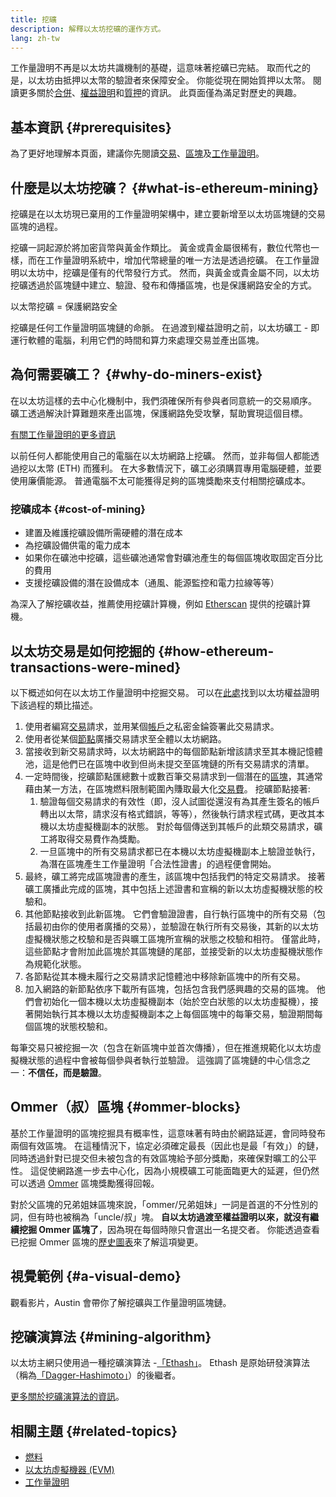 ```yaml
---
title: 挖礦
description: 解釋以太坊挖礦的運作方式。
lang: zh-tw
---
```


<InfoBanner emoji=":wave:">
工作量證明不再是以太坊共識機制的基礎，這意味著挖礦已完結。 取而代之的是，以太坊由抵押以太幣的驗證者來保障安全。 你能從現在開始質押以太幣。 閱讀更多關於<a href='/roadmap/merge/'>合併</a>、<a href='/developers/docs/consensus-mechanisms/pos/'>權益證明</a>和<a href='/staking/'>質押</a>的資訊。 此頁面僅為滿足對歷史的興趣。
</InfoBanner>

## 基本資訊 {#prerequisites}

為了更好地理解本頁面，建議你先閱讀[交易](/developers/docs/transactions/)、[區塊](/developers/docs/blocks/)及[工作量證明](/developers/docs/consensus-mechanisms/pow/)。

## 什麼是以太坊挖礦？ {#what-is-ethereum-mining}

挖礦是在以太坊現已棄用的工作量證明架構中，建立要新增至以太坊區塊鏈的交易區塊的過程。

挖礦一詞起源於將加密貨幣與黃金作類比。 黃金或貴金屬很稀有，數位代幣也一樣，而在工作量證明系統中，增加代幣總量的唯一方法是透過挖礦。 在工作量證明以太坊中，挖礦是僅有的代幣發行方式。 然而，與黃金或貴金屬不同，以太坊挖礦透過於區塊鏈中建立、驗證、發布和傳播區塊，也是保護網路安全的方式。

以太幣挖礦 = 保護網路安全

挖礦是任何工作量證明區塊鏈的命脈。 在過渡到權益證明之前，以太坊礦工 - 即運行軟體的電腦，利用它們的時間和算力來處理交易並產出區塊。

## 為何需要礦工？ {#why-do-miners-exist}

在以太坊這樣的去中心化機制中，我們須確保所有參與者同意統一的交易順序。 礦工透過解決計算難題來產出區塊，保護網路免受攻擊，幫助實現這個目標。

[有關工作量證明的更多資訊](/developers/docs/consensus-mechanisms/pow/)

以前任何人都能使用自己的電腦在以太坊網路上挖礦。 然而，並非每個人都能透過挖以太幣 (ETH) 而獲利。 在大多數情況下，礦工必須購買專用電腦硬體，並要使用廉價能源。 普通電腦不太可能獲得足夠的區塊獎勵來支付相關挖礦成本。

### 挖礦成本 {#cost-of-mining}

- 建置及維護挖礦設備所需硬體的潛在成本
- 為挖礦設備供電的電力成本
- 如果你在礦池中挖礦，這些礦池通常會對礦池產生的每個區塊收取固定百分比的費用
- 支援挖礦設備的潛在設備成本（通風、能源監控和電力拉線等等）

為深入了解挖礦收益，推薦使用挖礦計算機，例如 [Etherscan](https://etherscan.io/ether-mining-calculator) 提供的挖礦計算機。

## 以太坊交易是如何挖掘的 {#how-ethereum-transactions-were-mined}

以下概述如何在以太坊工作量證明中挖掘交易。 可以在[此處](/developers/docs/consensus-mechanisms/pos/#transaction-execution-ethereum-pos)找到以太坊權益證明下該過程的類比描述。

1. 使用者編寫[交易](/developers/docs/transactions/)請求，並用某個[帳戶](/developers/docs/accounts/)之私密金錀簽署此交易請求。
2. 使用者從某個[節點](/developers/docs/nodes-and-clients/)廣播交易請求至全體以太坊網路。
3. 當接收到新交易請求時，以太坊網路中的每個節點新增該請求至其本機記憶體池，這是他們已在區塊中收到但尚未提交至區塊鏈的所有交易請求的清單。
4. 一定時間後，挖礦節點匯總數十或數百筆交易請求到一個潛在的[區塊](/developers/docs/blocks/)，其通常藉由某一方法，在區塊燃料限制範圍內賺取最大化[交易費](/developers/docs/gas/)。 挖礦節點接著:
   1. 驗證每個交易請求的有效性（即，沒人試圖從還沒有為其產生簽名的帳戶轉出以太幣，請求沒有格式錯誤，等等），然後執行請求程式碼，更改其本機以太坊虛擬機副本的狀態。 對於每個傳送到其帳戶的此類交易請求，礦工將取得交易費作為獎勵。
   2. 一旦區塊中的所有交易請求都已在本機以太坊虛擬機副本上驗證並執行，為潛在區塊產生工作量證明「合法性證書」的過程便會開始。
5. 最終，礦工將完成區塊證書的產生，該區塊中包括我們的特定交易請求。 接著礦工廣播此完成的區塊，其中包括上述證書和宣稱的新以太坊虛擬機狀態的校驗和。
6. 其他節點接收到此新區塊。 它們會驗證證書，自行執行區塊中的所有交易（包括最初由你的使用者廣播的交易），並驗證在執行所有交易後，其新的以太坊虛擬機狀態之校驗和是否與曠工區塊所宣稱的狀態之校驗和相符。 僅當此時，這些節點才會附加此區塊於其區塊鏈的尾部，並接受新的以太坊虛擬機狀態作為規範化狀態。
7. 各節點從其本機未履行之交易請求記憶體池中移除新區塊中的所有交易。
8. 加入網路的新節點依序下載所有區塊，包括包含我們感興趣的交易的區塊。 他們會初始化一個本機以太坊虛擬機副本（始於空白狀態的以太坊虛擬機），接著開始執行其本機以太坊虛擬機副本之上每個區塊中的每筆交易，驗證期間每個區塊的狀態校驗和。

每筆交易只被挖掘一次（包含在新區塊中並首次傳播），但在推進規範化以太坊虛擬機狀態的過程中會被每個參與者執行並驗證。 這強調了區塊鏈的中心信念之一：**不信任，而是驗證**。

## Ommer（叔）區塊 {#ommer-blocks}

基於工作量證明的區塊挖掘具有概率性，這意味著有時由於網路延遲，會同時發布兩個有效區塊。 在這種情況下，協定必須確定最長（因此也是最「有效」）的鏈，同時透過針對已提交但未被包含的有效區塊給予部分獎勵，來確保對曠工的公平性。 這促使網路進一步去中心化，因為小規模礦工可能面臨更大的延遲，但仍然可以透過 [Ommer](/glossary/#ommer) 區塊獎勵獲得回報。

對於父區塊的兄弟姐妹區塊來說，「ommer/兄弟姐妹」一詞是首選的不分性別的詞，但有時也被稱為「uncle/叔」塊。 **自以太坊過渡至權益證明以來，就沒有繼續挖掘 Ommer 區塊了**，因為現在每個時隙只會選出一名提交者。 你能透過查看已挖掘 Ommer 區塊的[歷史圖表](https://ycharts.com/indicators/ethereum_uncle_rate)來了解這項變更。

## 視覺範例 {#a-visual-demo}

觀看影片，Austin 會帶你了解挖礦與工作量證明區塊鏈。

<YouTube id="zcX7OJ-L8XQ" />

## 挖礦演算法 {#mining-algorithm}

以太坊主網只使用過一種挖礦演算法 -[「Ethash」](/developers/docs/consensus-mechanisms/pow/mining/mining-algorithms/ethash/)。 Ethash 是原始研發演算法（稱為[「Dagger-Hashimoto」](/developers/docs/consensus-mechanisms/pow/mining/mining-algorithms/dagger-hashimoto/)）的後繼者。

[更多關於挖礦演算法的資訊](/developers/docs/consensus-mechanisms/pow/mining/mining-algorithms/)。

## 相關主題 {#related-topics}

- [燃料](/developers/docs/gas/)
- [以太坊虛擬機器 (EVM)](/developers/docs/evm/)
- [工作量證明](/developers/docs/consensus-mechanisms/pow/)
